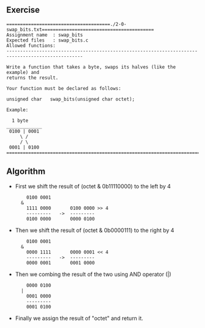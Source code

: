 ## Exercise

```
======================================./2-0-swap_bits.txt=========================================
Assignment name  : swap_bits
Expected files   : swap_bits.c
Allowed functions:
--------------------------------------------------------------------------------------------------

Write a function that takes a byte, swaps its halves (like the example) and
returns the result.

Your function must be declared as follows:

unsigned char	swap_bits(unsigned char octet);

Example:

  1 byte
_____________
 0100 | 0001
     \ /
     / \
 0001 | 0100
==================================================================================================
```

## Algorithm

- First we shift the result of (octet & 0b11110000) to the left by 4
	```
		0100 0001		
	  &			
		1111 0000		0100 0000 >> 4
		---------	->	---------
		0100 0000		0000 0100
	```
- Then we shift the result of (octet & 0b0000111) to the right by 4
	```
		0100 0001		
	  &		
		0000 1111		0000 0001 << 4
		---------	->	---------
		0000 0001		0001 0000
	```
- Then we combing the result of the two using AND operator (|)
	```
		0000 0100		
	  |
		0001 0000
		---------
		0001 0100
	```
- Finally we assign the result of "octet" and return it.


